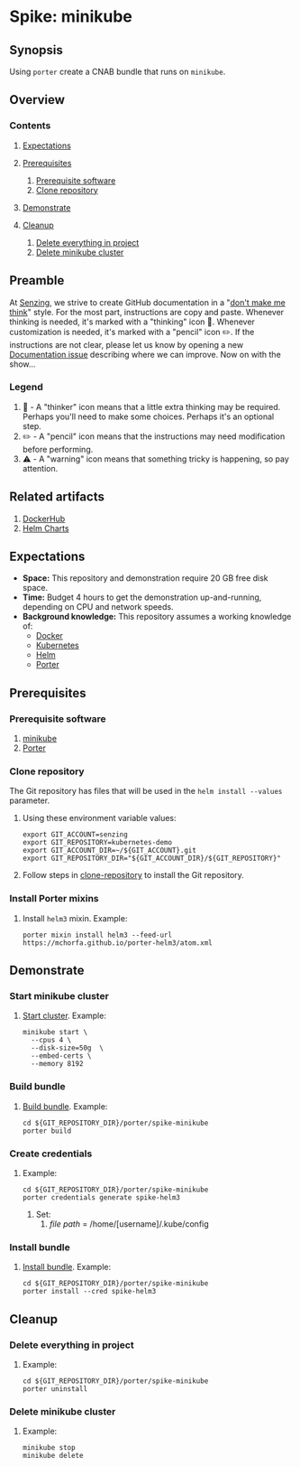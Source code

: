 # Spike: minikube

## Synopsis

Using `porter` create a CNAB bundle that runs on `minikube`.

## Overview



### Contents

1. [Expectations](#expectations)
1. [Prerequisites](#prerequisites)
    1. [Prerequisite software](#prerequisite-software)
    1. [Clone repository](#clone-repository)
1. [Demonstrate](#demonstrate)

1. [Cleanup](#cleanup)
    1. [Delete everything in project](#delete-everything-in-project)
    1. [Delete minikube cluster](#delete-minikube-cluster)

## Preamble

At [Senzing](http://senzing.com),
we strive to create GitHub documentation in a
"[don't make me think](https://github.com/Senzing/knowledge-base/blob/master/WHATIS/dont-make-me-think.md)" style.
For the most part, instructions are copy and paste.
Whenever thinking is needed, it's marked with a "thinking" icon :thinking:.
Whenever customization is needed, it's marked with a "pencil" icon :pencil2:.
If the instructions are not clear, please let us know by opening a new
[Documentation issue](https://github.com/Senzing/template-python/issues/new?template=documentation_request.md)
describing where we can improve.   Now on with the show...

### Legend

1. :thinking: - A "thinker" icon means that a little extra thinking may be required.
   Perhaps you'll need to make some choices.
   Perhaps it's an optional step.
1. :pencil2: - A "pencil" icon means that the instructions may need modification before performing.
1. :warning: - A "warning" icon means that something tricky is happening, so pay attention.

## Related artifacts

1. [DockerHub](https://hub.docker.com/r/senzing)
1. [Helm Charts](https://github.com/Senzing/charts)

## Expectations

- **Space:** This repository and demonstration require 20 GB free disk space.
- **Time:** Budget 4 hours to get the demonstration up-and-running, depending on CPU and network speeds.
- **Background knowledge:** This repository assumes a working knowledge of:
  - [Docker](https://github.com/Senzing/knowledge-base/blob/master/WHATIS/docker.md)
  - [Kubernetes](https://github.com/Senzing/knowledge-base/blob/master/WHATIS/kubernetes.md)
  - [Helm](https://github.com/Senzing/knowledge-base/blob/master/WHATIS/helm.md)
  - [Porter](https://github.com/Senzing/knowledge-base/blob/master/WHATIS/porter.md)

## Prerequisites

### Prerequisite software

1. [minikube](https://github.com/Senzing/knowledge-base/blob/master/HOWTO/install-minikube.md)
1. [Porter](https://github.com/Senzing/knowledge-base/blob/master/WHATIS/porter.md)

### Clone repository

The Git repository has files that will be used in the `helm install --values` parameter.

1. Using these environment variable values:

    ```console
    export GIT_ACCOUNT=senzing
    export GIT_REPOSITORY=kubernetes-demo
    export GIT_ACCOUNT_DIR=~/${GIT_ACCOUNT}.git
    export GIT_REPOSITORY_DIR="${GIT_ACCOUNT_DIR}/${GIT_REPOSITORY}"
    ```

1. Follow steps in [clone-repository](https://github.com/Senzing/knowledge-base/blob/master/HOWTO/clone-repository.md) to install the Git repository.

### Install Porter mixins

1. Install `helm3` mixin.
   Example:

    ```console
    porter mixin install helm3 --feed-url https://mchorfa.github.io/porter-helm3/atom.xml
    ```

## Demonstrate

### Start minikube cluster

1. [Start cluster](https://docs.bitnami.com/kubernetes/get-started-kubernetes/#overview).
   Example:

    ```console
    minikube start \
      --cpus 4 \
      --disk-size=50g  \
      --embed-certs \
      --memory 8192
    ```

### Build bundle

1. [Build bundle](https://porter.sh/cli/porter_build/).
   Example:

    ```console
    cd ${GIT_REPOSITORY_DIR}/porter/spike-minikube
    porter build
    ```

### Create credentials

1. []()
   Example:

    ```console
    cd ${GIT_REPOSITORY_DIR}/porter/spike-minikube
    porter credentials generate spike-helm3
    ```

    1. Set:
        1. *file path* = /home/[username]/.kube/config

### Install bundle

1. [Install bundle](https://porter.sh/cli/porter_install/).
   Example:

    ```console
    cd ${GIT_REPOSITORY_DIR}/porter/spike-minikube
    porter install --cred spike-helm3
    ```

## Cleanup

### Delete everything in project

1. Example:

    ```console
    cd ${GIT_REPOSITORY_DIR}/porter/spike-minikube
    porter uninstall
    ```

### Delete minikube cluster

1. Example:

    ```console
    minikube stop
    minikube delete
    ```
